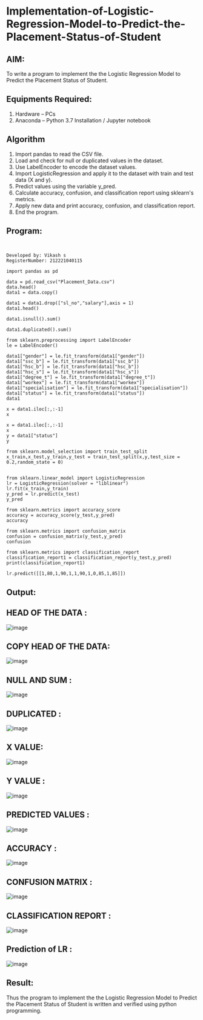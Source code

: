 # Implementation-of-Logistic-Regression-Model-to-Predict-the-Placement-Status-of-Student

## AIM:
To write a program to implement the the Logistic Regression Model to Predict the Placement Status of Student.

## Equipments Required:
1. Hardware – PCs
2. Anaconda – Python 3.7 Installation / Jupyter notebook

## Algorithm
1. Import pandas to read the CSV file.
2. Load and check for null or duplicated values in the dataset.
3. Use LabelEncoder to encode the dataset values.
4. Import LogisticRegression and apply it to the dataset with train and test data (X and y).
5. Predict values using the variable y_pred.
6. Calculate accuracy, confusion, and classification report using sklearn's metrics.
7. Apply new data and print accuracy, confusion, and classification report.
8. End the program.

## Program:
```


Developed by: Vikash s
RegisterNumber: 212221040115

```
```
import pandas as pd

data = pd.read_csv("Placement_Data.csv")
data.head()
data1 = data.copy()

data1 = data1.drop(["sl_no","salary"],axis = 1)
data1.head()

data1.isnull().sum()

data1.duplicated().sum()

from sklearn.preprocessing import LabelEncoder
le = LabelEncoder()

data1["gender"] = le.fit_transform(data1["gender"])
data1["ssc_b"] = le.fit_transform(data1["ssc_b"])
data1["hsc_b"] = le.fit_transform(data1["hsc_b"])
data1["hsc_s"] = le.fit_transform(data1["hsc_s"])
data1["degree_t"] = le.fit_transform(data1["degree_t"])
data1["workex"] = le.fit_transform(data1["workex"])
data1["specialisation"] = le.fit_transform(data1["specialisation"])
data1["status"] = le.fit_transform(data1["status"])
data1

x = data1.iloc[:,:-1]
x

x = data1.iloc[:,:-1]
x
y = data1["status"]
y

from sklearn.model_selection import train_test_split
x_train,x_test,y_train,y_test = train_test_split(x,y,test_size = 0.2,random_state = 0)


from sklearn.linear_model import LogisticRegression
lr = LogisticRegression(solver = "liblinear")
lr.fit(x_train,y_train)
y_pred = lr.predict(x_test)
y_pred

from sklearn.metrics import accuracy_score
accuracy = accuracy_score(y_test,y_pred)
accuracy

from sklearn.metrics import confusion_matrix
confusion = confusion_matrix(y_test,y_pred)
confusion

from sklearn.metrics import classification_report
classification_report1 = classification_report(y_test,y_pred)
print(classification_report1)

lr.predict([[1,80,1,90,1,1,90,1,0,85,1,85]])

```

## Output:
## HEAD OF THE DATA :
![image](https://github.com/divz2711/Implementation-of-Logistic-Regression-Model-to-Predict-the-Placement-Status-of-Student/assets/121245222/78837c62-fd5b-46e2-bf87-c25b394cba24)

## COPY HEAD OF THE DATA:
![image](https://github.com/divz2711/Implementation-of-Logistic-Regression-Model-to-Predict-the-Placement-Status-of-Student/assets/121245222/9ece7191-2f84-4d68-a266-6e68355da220)

## NULL AND SUM :
![image](https://github.com/divz2711/Implementation-of-Logistic-Regression-Model-to-Predict-the-Placement-Status-of-Student/assets/121245222/76732966-509e-4534-8990-6118895da69d)

## DUPLICATED :
![image](https://github.com/divz2711/Implementation-of-Logistic-Regression-Model-to-Predict-the-Placement-Status-of-Student/assets/121245222/f81e060c-b131-4508-86f6-1747b2e99eaf)

## X VALUE:
![image](https://github.com/divz2711/Implementation-of-Logistic-Regression-Model-to-Predict-the-Placement-Status-of-Student/assets/121245222/4298fcf2-8a52-4f96-a251-5e598e97a166)

## Y VALUE :
![image](https://github.com/divz2711/Implementation-of-Logistic-Regression-Model-to-Predict-the-Placement-Status-of-Student/assets/121245222/5a53aa8d-f530-4e33-a349-d57c3e8aa3e3)

## PREDICTED VALUES :
![image](https://github.com/divz2711/Implementation-of-Logistic-Regression-Model-to-Predict-the-Placement-Status-of-Student/assets/121245222/cd5403a0-f517-4e4e-97f6-62fc7cc0ba15)

## ACCURACY :
![image](https://github.com/divz2711/Implementation-of-Logistic-Regression-Model-to-Predict-the-Placement-Status-of-Student/assets/121245222/ebed675f-5854-4dd5-9623-f7b7da87aae7)

## CONFUSION MATRIX :
![image](https://github.com/divz2711/Implementation-of-Logistic-Regression-Model-to-Predict-the-Placement-Status-of-Student/assets/121245222/ca7684dc-e5e0-4054-a06b-16098c3cd37c)
## CLASSIFICATION REPORT :
![image](https://github.com/divz2711/Implementation-of-Logistic-Regression-Model-to-Predict-the-Placement-Status-of-Student/assets/121245222/03b56914-984f-4d45-a81b-05867bcc5b0a)

## Prediction of LR :
![image](https://github.com/divz2711/Implementation-of-Logistic-Regression-Model-to-Predict-the-Placement-Status-of-Student/assets/121245222/a12fb720-eed0-4830-812e-02b1a1e15acd)

## Result:
Thus the program to implement the the Logistic Regression Model to Predict the Placement Status of Student is written and verified using python programming.













